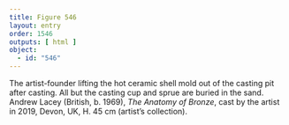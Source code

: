 ```yaml
---
title: Figure 546
layout: entry
order: 1546
outputs: [ html ]
object:
  - id: "546"
---
```


The artist-founder lifting the hot ceramic shell mold out of the casting pit after casting. All but the casting cup and sprue are buried in the sand. Andrew Lacey (British, b. 1969), *The Anatomy of Bronze*, cast by the artist in 2019, Devon, UK, H. 45 cm (artist’s collection).
